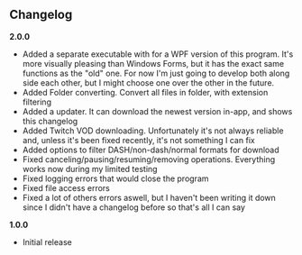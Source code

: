 ## Changelog
**2.0.0**

- Added a separate executable with for a WPF version of this program. It's more visually pleasing than Windows Forms, but it has the exact same functions as the "old" one. For now I'm just going to develop both along side each other, but I might choose one over the other in the future. 
- Added Folder converting. Convert all files in folder, with extension filtering
- Added a updater. It can download the newest version in-app, and shows this changelog
- Added Twitch VOD downloading. Unfortunately it's not always reliable and, unless it's been fixed recently, it's not something I can fix
- Added options to filter DASH/non-dash/normal formats for download
- Fixed canceling/pausing/resuming/removing operations. Everything works now during my limited testing
- Fixed logging errors that would close the program
- Fixed file access errors
- Fixed a lot of others errors aswell, but I haven't been writing it down since I didn't have a changelog before so that's all I can say

**1.0.0**

- Initial release
